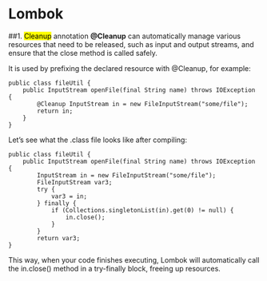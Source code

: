 # Lombok

##1. <mark>Cleanup</mark> annotation
**@Cleanup** can automatically manage various resources that need to be released, such as input and output streams, and ensure that the close method is called safely.

It is used by prefixing the declared resource with @Cleanup, for example:
```
public class fileUtil {
    public InputStream openFile(final String name) throws IOException {
        @Cleanup InputStream in = new FileInputStream("some/file");
        return in;
    }
}
```
Let’s see what the .class file looks like after compiling:
```
public class fileUtil {
    public InputStream openFile(final String name) throws IOException {
        InputStream in = new FileInputStream("some/file");
        FileInputStream var3;
        try {
            var3 = in;
        } finally {
            if (Collections.singletonList(in).get(0) != null) {
                in.close();
            }
        }
        return var3;
}
```
This way, when your code finishes executing, Lombok will automatically call the in.close() method in a try-finally block, freeing up resources.


